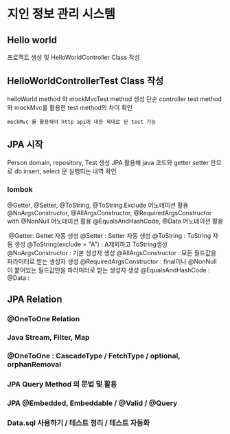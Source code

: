 # 지인 정보 관리 시스템

## Hello world

프로젝트 생성 및 HelloWorldController Class 작성

## HelloWorldControllerTest Class 작성

helloWorld method 와 mockMvcTest method 생성
단순 controller test method와 mockMvc를 활용한 test method의 차이 확인

`mockMvc 를 활용해야 http api에 대한 제대로 된 test 가능`

## JPA 시작

Person domain, repository, Test 생성
JPA 활용해 java 코드와 getter setter 만으로 db insert, select 문 실행되는 내역 확인

### lombok

@Getter, @Setter, @ToString, @ToString.Exclude 어노테이션 활용
@NoArgsConstructor, @AllArgsConstructor, @RequiredArgsConstructor with @NonNull 어노테이션 활용
@EqualsAndHashCode, @Data 어노테이션 활용

​
@Getter: Gettet 자동 생성
@Setter : Setter 자동 생성
@ToString : ToString 자동 생성
@ToString(exclude = "A") : A제외하고 ToString생성
@NoArgsConstructor : 기본 생성자 생성
@AllArgsConstructor : 모든 필드값을 파라미터로 받는 생성자 생성
@RequiredArgsConstructor : final이나 @NonNull 이 붙어있는 필드값만을 파라미터로 받는 생성자 생성
@EqualsAndHashCode : 
@Data : 

## JPA Relation

### @OneToOne Relation

### Java Stream, Filter, Map

### @OneToOne : CascadeType / FetchType / optional, orphanRemoval

### JPA Query Method 의 문법 및 활용

### JPA @Embedded, Embeddable / @Valid / @Query

### Data.sql 사용하기 / 테스트 정리 / 테스트 자동화